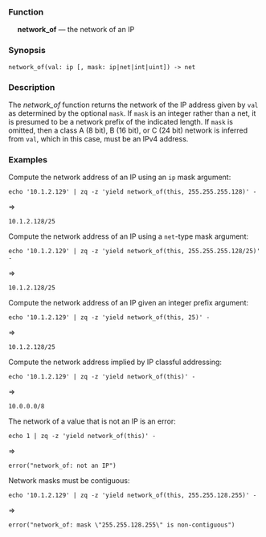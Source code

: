 ### Function

&emsp; **network_of** &mdash; the network of an IP

### Synopsis

```
network_of(val: ip [, mask: ip|net|int|uint]) -> net
```
### Description

The _network_of_ function returns the network of the IP address given
by `val` as determined by the optional `mask`.  If `mask` is an integer rather
than a net, it is presumed to be a network prefix of the indicated length.
If `mask` is omitted, then a class A (8 bit), B (16 bit), or C (24 bit)
network is inferred from `val`, which in this case, must be an IPv4 address.

### Examples

Compute the network address of an IP using an `ip` mask argument:
```mdtest-command
echo '10.1.2.129' | zq -z 'yield network_of(this, 255.255.255.128)' -
```
=>
```mdtest-output
10.1.2.128/25
```

Compute the network address of an IP using a `net`-type mask argument:
```mdtest-command
echo '10.1.2.129' | zq -z 'yield network_of(this, 255.255.255.128/25)' -
```
=>
```mdtest-output
10.1.2.128/25
```

Compute the network address of an IP given an integer prefix argument:
```mdtest-command
echo '10.1.2.129' | zq -z 'yield network_of(this, 25)' -
```
=>
```mdtest-output
10.1.2.128/25
```

Compute the network address implied by IP classful addressing:
```mdtest-command
echo '10.1.2.129' | zq -z 'yield network_of(this)' -
```
=>
```mdtest-output
10.0.0.0/8
```

The network of a value that is not an IP is an error:
```mdtest-command
echo 1 | zq -z 'yield network_of(this)' -
```
=>
```mdtest-output
error("network_of: not an IP")
```

Network masks must be contiguous:
```mdtest-command
echo '10.1.2.129' | zq -z 'yield network_of(this, 255.255.128.255)' -
```
=>
```mdtest-output
error("network_of: mask \"255.255.128.255\" is non-contiguous")
```
